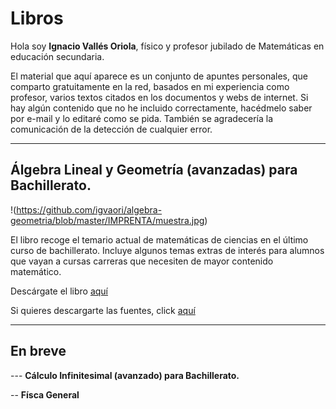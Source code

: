 # Libros

Hola soy **Ignacio Vallés Oriola**, físico y profesor jubilado de Matemáticas en educación secundaria.

El material que aquí aparece es un conjunto de apuntes personales, que comparto gratuitamente en la red, basados en mi experiencia como profesor, varios textos citados en los documentos y webs de internet. Si hay algún contenido que no he incluido correctamente, hacédmelo saber por e-mail y lo editaré como se pida.  También se agradecería la comunicación de la detección de cualquier error.

___________

## Álgebra Lineal y Geometría (avanzadas) para Bachillerato.

!(https://github.com/igvaori/algebra-geometria/blob/master/IMPRENTA/muestra.jpg)

El libro recoge el temario actual de matemáticas de ciencias en el último curso de bachillerato. Incluye algunos temas extras de interés para alumnos que vayan a cursas carreras que necesiten de mayor contenido matemático.

Descárgate el libro [aquí](https://github.com/igvaori/algebra-geometria/raw/master/ALGEBRA-LINEAL-Y-GEOMETRIA-A5.pdf)

Si quieres descargarte las fuentes, click [aquí](https://github.com/igvaori/algebra-geometria)


____________

## En breve

--- **Cálculo Infinitesimal (avanzado) para Bachillerato.**

-- **Físca General**

